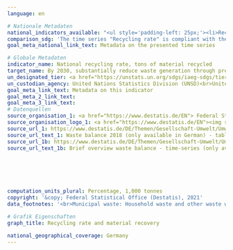 ```yaml
---
language: en    

# Nationale Metadaten    
national_indicators_available: "<ul style='padding-left: 25px;'><li>Recycling rate</li> <li> Material recovery</li></ul>"    
comparison_sdg: 'The time series "Recycling rate" is compliant with the global metadata. The time series "Recycled waste" is not compliant with the global metadata, but provides additional information.'    
goal_meta_national_link_text: Metadata on the presented time series    

# Globale Metadaten    
indicator_name: National recycling rate, tons of material recycled    
target_name: By 2030, substantially reduce waste generation through prevention, reduction, recycling and reuse    
un_designated_tier: <a href="https://unstats.un.org/sdgs/iaeg-sdgs/tier-classification/" title="Click here for more information on the UN tier classification."  target="_blank">Tier II</a>    
un_custodian_agency: United Nations Statistics Division (UNSD)<br>United Nations Environment Programme (UNEP)    
goal_meta_link_text: Metadata on this indicator    
goal_meta_2_link_text:     
goal_meta_3_link_text:         
# Datenquellen
source_organisation_1: <a href="https://www.destatis.de/EN"> Federal Statistical Office (Destatis) </a>
source_organisation_logo_1: <a href="https://www.destatis.de/EN"><img src="https://g205sdgs.github.io/sdg-indicators/public/OrgImgEn/destatis.png" alt="Logo destatis" style="height:60px; width:148px"/></a>
source_url_1: https://www.destatis.de/DE/Themen/Gesellschaft-Umwelt/Umwelt/Abfallwirtschaft/Publikationen/Downloads-Abfallwirtschaft/abfallbilanz-pdf-5321001.pdf
source_url_text_1: Waste balance 2018 (only available in German) - table 1.5 to table 1.13
source_url_1b: https://www.destatis.de/DE/Themen/Gesellschaft-Umwelt/Umwelt/Abfallwirtschaft/Tabellen/liste-abfallbilanz-kurzuebersicht.html
source_url_text_1b: Brief overview waste balance - time-series (only available in German)





    
computation_units_plural: Percentage, 1,000 tonnes    
copyright: '&copy; Federal Statistical Office (Destatis), 2021'    
data_footnotes: '<br>Municipal waste: Household waste and other waste which is similar in nature or composition to waste from households, e.g. commercial waste similar to household waste, market waste, Street-sweeping. <br>Recycling rate: share of input of all treatment plants that are connected to the "Material recovery" processes total waste generation. <br>2019 preliminary data.'    

# Grafik Eigenschaften    
graph_title: Recycling rate and material recovery    

national_geographical_coverage: Germany    
---
```


<span></span>